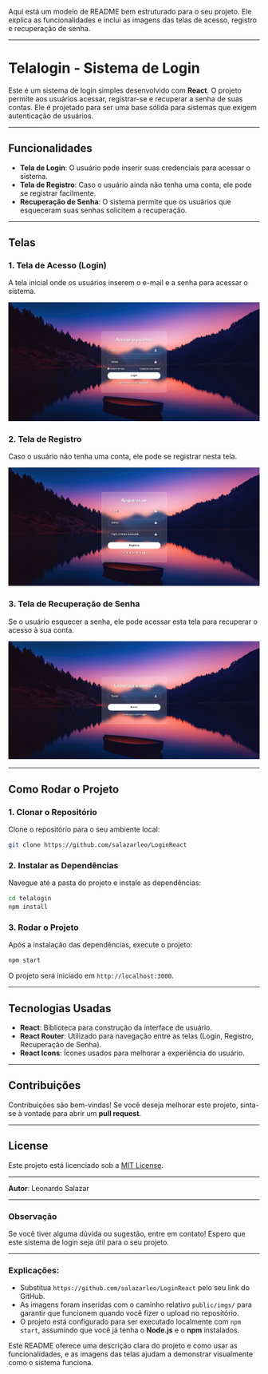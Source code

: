 Aqui está um modelo de README bem estruturado para o seu projeto. Ele explica as funcionalidades e inclui as imagens das telas de acesso, registro e recuperação de senha.

---

# Telalogin - Sistema de Login

Este é um sistema de login simples desenvolvido com **React**. O projeto permite aos usuários acessar, registrar-se e recuperar a senha de suas contas. Ele é projetado para ser uma base sólida para sistemas que exigem autenticação de usuários.

---

## Funcionalidades

- **Tela de Login**: O usuário pode inserir suas credenciais para acessar o sistema.
- **Tela de Registro**: Caso o usuário ainda não tenha uma conta, ele pode se registrar facilmente.
- **Recuperação de Senha**: O sistema permite que os usuários que esqueceram suas senhas solicitem a recuperação.

---

## Telas

### 1. Tela de Acesso (Login)
A tela inicial onde os usuários inserem o e-mail e a senha para acessar o sistema.

![Tela de Acesso](public/imgs/tela_1.png)

### 2. Tela de Registro
Caso o usuário não tenha uma conta, ele pode se registrar nesta tela.

![Tela de Registro](public/imgs/tela_2.png)

### 3. Tela de Recuperação de Senha
Se o usuário esquecer a senha, ele pode acessar esta tela para recuperar o acesso à sua conta.

![Tela de Recuperação de Senha](public/imgs/tela_3.png)

---

## Como Rodar o Projeto

### 1. Clonar o Repositório

Clone o repositório para o seu ambiente local:

```bash
git clone https://github.com/salazarleo/LoginReact
```

### 2. Instalar as Dependências

Navegue até a pasta do projeto e instale as dependências:

```bash
cd telalogin
npm install
```

### 3. Rodar o Projeto

Após a instalação das dependências, execute o projeto:

```bash
npm start
```

O projeto será iniciado em `http://localhost:3000`.

---

## Tecnologias Usadas

- **React**: Biblioteca para construção da interface de usuário.
- **React Router**: Utilizado para navegação entre as telas (Login, Registro, Recuperação de Senha).
- **React Icons**: Ícones usados para melhorar a experiência do usuário.

---

## Contribuições

Contribuições são bem-vindas! Se você deseja melhorar este projeto, sinta-se à vontade para abrir um **pull request**.

---

## License

Este projeto está licenciado sob a [MIT License](LICENSE).

---

**Autor**: Leonardo Salazar

---

### Observação

Se você tiver alguma dúvida ou sugestão, entre em contato! Espero que este sistema de login seja útil para o seu projeto.

---

### Explicações:

- Substitua `https://github.com/salazarleo/LoginReact` pelo seu link do GitHub.
- As imagens foram inseridas com o caminho relativo `public/imgs/` para garantir que funcionem quando você fizer o upload no repositório.
- O projeto está configurado para ser executado localmente com `npm start`, assumindo que você já tenha o **Node.js** e o **npm** instalados.

Este README oferece uma descrição clara do projeto e como usar as funcionalidades, e as imagens das telas ajudam a demonstrar visualmente como o sistema funciona.
